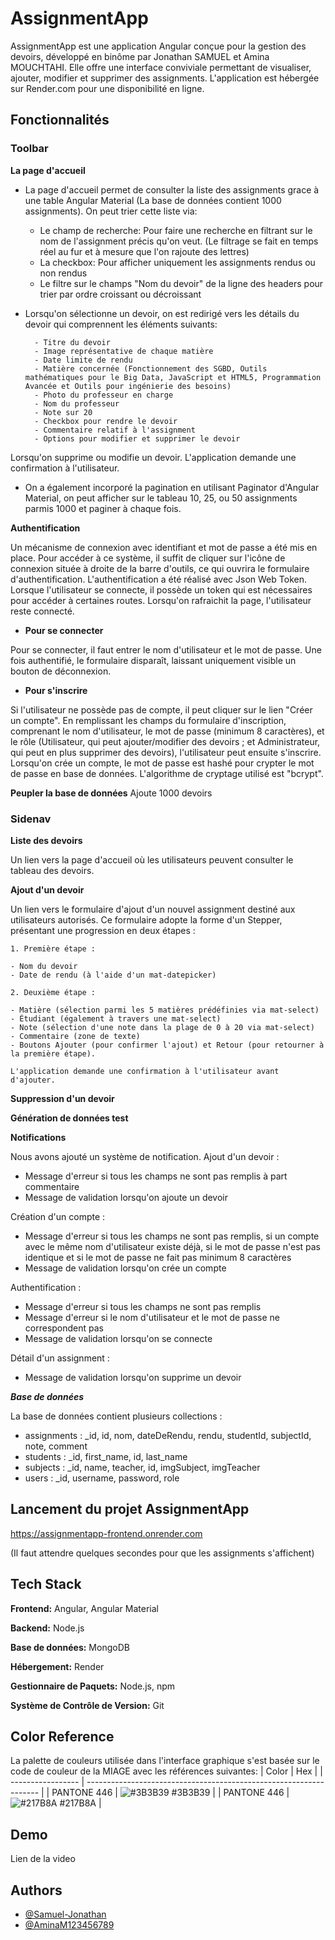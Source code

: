 
# AssignmentApp

AssignmentApp est une application Angular conçue pour la gestion des devoirs,  développé en binôme par Jonathan SAMUEL et Amina MOUCHTAHI. Elle offre une interface conviviale permettant de visualiser, ajouter, modifier et supprimer des assignments. L'application est hébergée sur Render.com pour une disponibilité en ligne.






## Fonctionnalités

### Toolbar 

**La page d'accueil**
- La page d'accueil permet de consulter la liste des assignments grace à une table Angular Material (La base de données contient 1000 assignments). On peut trier cette liste via:
    - Le champ de recherche: Pour faire une recherche en filtrant sur le nom de l'assignment précis qu'on veut. (Le filtrage se fait en temps réel au fur et à mesure que l'on rajoute des lettres) 
    - La checkbox: Pour afficher uniquement les assignments rendus ou non rendus
    - Le filtre sur le champs "Nom du devoir" de la ligne des headers pour trier par ordre croissant ou décroissant

- Lorsqu'on sélectionne un devoir, on est redirigé vers les détails du devoir qui comprennent les éléments suivants:

        - Titre du devoir
        - Image représentative de chaque matière
        - Date limite de rendu
        - Matière concernée (Fonctionnement des SGBD, Outils mathématiques pour le Big Data, JavaScript et HTML5, Programmation Avancée et Outils pour ingénierie des besoins)
        - Photo du professeur en charge
        - Nom du professeur 
        - Note sur 20
        - Checkbox pour rendre le devoir
        - Commentaire relatif à l'assignment
        - Options pour modifier et supprimer le devoir

Lorsqu'on supprime ou modifie un devoir. L'application demande une confirmation à l'utilisateur.

- On a également incorporé la pagination en utilisant Paginator d'Angular Material, on peut afficher sur le tableau 10, 25, ou 50 assignments parmis 1000 et paginer à chaque fois.

**Authentification**

Un mécanisme de connexion avec identifiant et mot de passe a été mis en place. Pour accéder à ce système, il suffit de cliquer sur l'icône de connexion située à droite de la barre d'outils, ce qui ouvrira le formulaire d'authentification. L'authentification a été réalisé avec Json Web Token. Lorsque l'utilisateur se connecte, il possède un token qui est nécessaires pour accéder à certaines routes. Lorsqu'on rafraichit la page, l'utilisateur reste connecté.

- **Pour se connecter**

Pour se connecter, il faut entrer le nom d'utilisateur et le mot de passe. Une fois authentifié, le formulaire disparaît, laissant uniquement visible un bouton de déconnexion.

- **Pour s'inscrire**

Si l'utilisateur ne possède pas de compte, il peut cliquer sur le lien "Créer un compte". En remplissant les champs du formulaire d'inscription, comprenant le nom d'utilisateur, le mot de passe (minimum 8 caractères), et le rôle (Utilisateur, qui peut ajouter/modifier des devoirs ; et Administrateur, qui peut en plus supprimer des devoirs), l'utilisateur peut ensuite s'inscrire. Lorsqu'on crée un compte, le mot de passe est hashé pour crypter le mot de passe en base de données. L'algorithme de cryptage utilisé est "bcrypt".

**Peupler la base de données**
Ajoute 1000 devoirs


### Sidenav

**Liste des devoirs**

Un lien vers la page d'accueil où les utilisateurs peuvent consulter le tableau des devoirs.

**Ajout d'un devoir**

Un lien vers le formulaire d'ajout d'un nouvel assignment destiné aux utilisateurs autorisés. Ce formulaire adopte la forme d'un Stepper, présentant une progression en deux étapes :
   
    1. Première étape :

    - Nom du devoir
    - Date de rendu (à l'aide d'un mat-datepicker)

    2. Deuxième étape :

    - Matière (sélection parmi les 5 matières prédéfinies via mat-select)
    - Étudiant (également à travers une mat-select)
    - Note (sélection d'une note dans la plage de 0 à 20 via mat-select)
    - Commentaire (zone de texte)
    - Boutons Ajouter (pour confirmer l'ajout) et Retour (pour retourner à la première étape). 
    
    L'application demande une confirmation à l'utilisateur avant d'ajouter.


**Suppression d'un devoir**


**Génération de données test**

**Notifications**

Nous avons ajouté un système de notification.
Ajout d'un devoir : 
- Message d'erreur si tous les champs ne sont pas remplis à part commentaire
- Message de validation lorsqu'on ajoute un devoir

Création d'un compte :
- Message d'erreur si tous les champs ne sont pas remplis, si un compte avec le même nom d'utilisateur existe déjà, si le mot de passe n'est pas identique et si le mot de passe ne fait pas minimum 8 caractères
- Message de validation lorsqu'on crée un compte

Authentification :
- Message d'erreur si tous les champs ne sont pas remplis 
- Message d'erreur si le nom d'utilisateur et le mot de passe ne correspondent pas
- Message de validation lorsqu'on se connecte

Détail d'un assignment :
- Message de validation lorsqu'on supprime un devoir

***Base de données***

La base de données contient plusieurs collections : 
- assignments : _id, id, nom, dateDeRendu, rendu, studentId, subjectId, note, comment
- students : _id, first_name, id, last_name
- subjects : _id, name, teacher, id, imgSubject, imgTeacher
- users : _id, username, password, role


## Lancement du projet AssignmentApp

https://assignmentapp-frontend.onrender.com

(Il faut attendre quelques secondes pour que les assignments s'affichent)


## Tech Stack

**Frontend:** Angular, Angular Material

**Backend:** Node.js

**Base de données:** MongoDB

**Hébergement:** Render

**Gestionnaire de Paquets:** Node.js, npm

**Système de Contrôle de Version:** Git

## Color Reference
La palette de couleurs utilisée dans l'interface graphique s'est basée sur le code de couleur de la MIAGE avec les références suivantes:
| Color             | Hex                                                                |
| ----------------- | ------------------------------------------------------------------ |
| PANTONE 446 | ![#3B3B39](https://via.placeholder.com/10/3B3B39?text=+) #3B3B39 |
| PANTONE 446 | ![#217B8A](https://via.placeholder.com/10/217B8A?text=+) #217B8A |



## Demo

Lien de la video

## Authors

- [@Samuel-Jonathan
](https://github.com/Samuel-Jonathan)
- [@AminaM123456789
](https://github.com/AminaM123456789)

